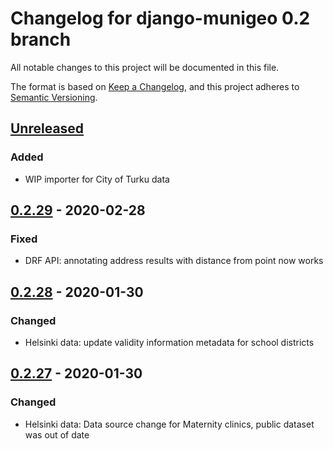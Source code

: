 # Changelog for django-munigeo 0.2 branch

All notable changes to this project will be documented in this file.

The format is based on [Keep a Changelog](https://keepachangelog.com/en/1.0.0/),
and this project adheres to [Semantic Versioning](https://semver.org/spec/v2.0.0.html).

## [Unreleased]

### Added
- WIP importer for City of Turku data

## [0.2.29] - 2020-02-28

### Fixed
- DRF API: annotating address results with distance from point now works

## [0.2.28] - 2020-01-30

### Changed
- Helsinki data: update validity information metadata for school districts

## [0.2.27] - 2020-01-30

### Changed
- Helsinki data: Data source change for Maternity clinics, public dataset was
  out of date

[unreleased]: https://github.com/City-of-Helsinki/django-munigeo/v0.2.29...0.2
[0.2.29]: https://github.com/City-of-Helsinki/django-munigeo/compare/v0.2.28...v0.2.29
[0.2.28]: https://github.com/City-of-Helsinki/django-munigeo/compare/v0.2.27...v0.2.28
[0.2.27]: https://github.com/City-of-Helsinki/django-munigeo/compare/v0.2.26...v0.2.27
